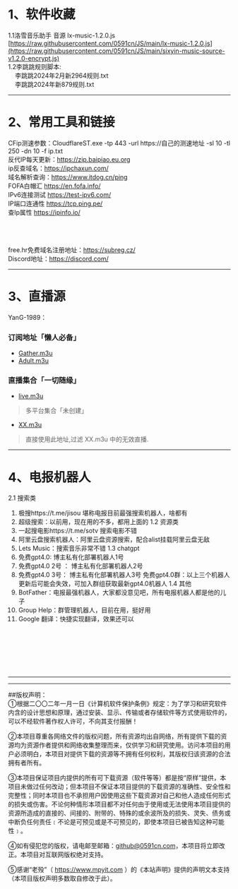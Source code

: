 # 1、软件收藏

1.1洛雪音乐助手 音源  lx-music-1.2.0.js <br>
[https://raw.githubusercontent.com/0591cn/JS/main/lx-music-1.2.0.js](https://raw.githubusercontent.com/0591cn/JS/main/sixyin-music-source-v1.2.0-encrypt.js)
<br>
1.2李跳跳规则脚本:<br>
&nbsp;&nbsp;&nbsp;&nbsp;李跳跳2024年2月新2964规则.txt  <br>
&nbsp;&nbsp;&nbsp;&nbsp;李跳跳2024年新879规则.txt<br>

---
# 2、常用工具和链接
CFip测速参数：CloudflareST.exe -tp 443 -url https://自己的测速地址 -sl 10 -tl 250 -dn 10 -f ip.txt <br>
反代IP每天更新：https://zip.baipiao.eu.org <br>
ip反查域名：https://ipchaxun.com/ <br>
域名解析查询：https://www.itdog.cn/ping <br>
FOFA白帽汇   https://en.fofa.info/          <br>
IPv6连接测试 https://test-ipv6.com/  <br>
IP端口连通性   https://tcp.ping.pe/     <br>
查Ip属性           https://ipinfo.io/  <br>

 <br> <br> <br>
free.hr免费域名注册地址：https://subreg.cz/  <br>
Discord地址：https://discord.com/  <br>

---
# 3、直播源
YanG-1989：<br>
### 订阅地址「懒人必备」 
* [Gather.m3u](https://raw.githubusercontent.com/YanG-1989/m3u/main/Gather.m3u)  
* [Adult.m3u](https://raw.githubusercontent.com/YanG-1989/m3u/main/Adult.m3u)

### 直播集合「一切随缘」   
* [live.m3u](https://raw.githubusercontent.com/YanG-1989/m3u/main/live.m3u)  
>多平台集合「未创建」
* [XX.m3u](https://tv.iill.top/xx)  
>直接使用此地址,过滤 XX.m3u 中的无效直播.

 
---
# 4、电报机器人
2.1 搜索类
1.	极搜https://t.me/jisou 堪称电报目前最强搜索机器人，啥都有
2.	超级搜索：以前用，现在用的不多，都用上面的
1.2 资源类
1.	一起搜电影https://t.me/sotv 搜索电影不错
2.	阿里云盘搜索机器人：阿里云盘资源搜索，配合alist挂载阿里云盘无敌
3.	Lets Music：搜索音乐非常不错
1.3 chatgpt
1.	免费gpt4.0: 博主私有化部署机器人1号
2.	免费gpt4.0 2号 ： 博主私有化部署机器人2号
3.	免费gpt4.0 3号： 博主私有化部署机器人3号
免费gpt4.0群：以上三个机器人更新后可能会失效，可加入群组获取最新gpt4.0机器人
1.4 其他
1.	BotFather：电报最强机器人，大家都没意见吧，所有电报机器人都是他的儿子
2.	Group Help：群管理机器人，目前在用，挺好用
3.	Google 翻译：快捷实现翻译，效果还可以







 <br> <br> <br>
---
---
---
##版权声明：  
①根据二〇〇二年一月一日《计算机软件保护条例》规定：为了学习和研究软件内含的设计思想和原理，通过安装、显示、传输或者存储软件等方式使用软件的，可以不经软件著作权人许可，不向其支付报酬！

②本项目尊重各网络文件的版权问题，所有资源均出自网络，所有提供下载的资源均为资源作者提供和网络收集整理而来，仅供学习和研究使用。访问本项目的用户必须明白，本项目对提供下载的资源等不拥有任何权利，其版权归该资源的合法拥有者所有。

③本项目保证项目内提供的所有可下载资源（软件等等）都是按“原样”提供，本项目未做过任何改动；但本项目不保证本项目提供的下载资源的准确性、安全性和完整性；同时本项目也不承担用户因使用这些下载资源对自己和他人造成任何形式的损失或伤害。不论何种情形本项目都不对任何由于使用或无法使用本项目提供的资源所造成的直接的、间接的、附带的、特殊的或余波所及的损失、灵失、债务或中断负任何责任﹝不论是可预见或是不可预见的，即使本项目已被告知这种可能性﹞。

④如有侵犯您的版权，请电邮至邮箱：github@0591cn.com，本项目将立即改正。本项目对互联网版权绝对支持。

⑤感谢“老殁”（ https://www.mpyit.com ）的《本站声明》提供的声明文本支持（本项目版权声明多数取自修改于此）。
